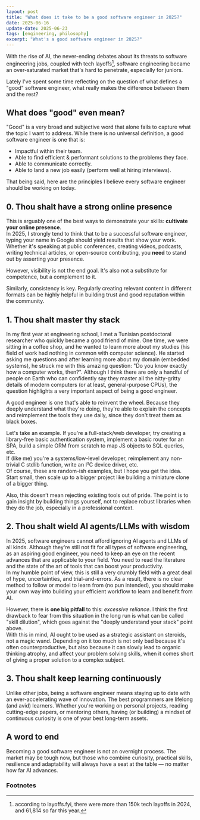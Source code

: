 ```yaml
---
layout: post
title: "What does it take to be a good software engineer in 2025?"
date: 2025-06-16
update-date: 2025-06-23
tags: [engineering, philosophy]
excerpt: "What's a good software engineer in 2025?"
---
```


With the rise of AI, the never-ending debates about its threats to software engineering jobs,
coupled with tech layoffs[^1], software engineering became an over-saturated market that's
hard to penetrate, especially for juniors.

Lately I've spent some time reflecting on the question of what defines a "good" software engineer, what
really makes the difference between them and the rest?

## What does "good" even mean?

"Good" is a very broad and subjective word that alone fails to capture what the topic I want to
address. While there is no universal definition, a good software engineer is
one that is: 

- Impactful within their team.
- Able to find efficient & performant solutions to the problems they face.
- Able to communicate correctly.
- Able to land a new job easily (perform well at hiring interviews).

That being said, here are the principles I believe every software engineer should be working on
today.

## 0. Thou shalt have a strong online presence

This is arguably one of the best ways to demonstrate your skills: **cultivate your online
presence**. \
In 2025, I strongly tend to think that to be a successful software engineer, typing your name in
Google should yield results that show your work. Whether it's speaking at public conferences,
creating videos, podcasts, writing technical articles, or open-source contributing, you **need** to
stand out by asserting your presence.

However, visibility is not the end goal. It's also not a substitute for competence, but a complement
to it.

Similarly, consistency is key. Regularly creating relevant content in different formats can be
highly helpful in building trust and good reputation within the community.


## 1. Thou shalt master thy stack

In my first year at engineering school, I met a Tunisian postdoctoral researcher who quickly became
a good friend of mine. One time, we were sitting in a coffee shop, and he wanted to learn more about
my studies (his field of work had nothing in common with computer science). He started asking me
questions and after learning more about my domain (embedded systems), he struck me with this amazing
question: "Do you know exactly how a computer works, then?". Although I think there are only
a handful of people on Earth who can confidently say they master all the nitty-gritty details of
modern computers (or at least, general-purpose CPUs), the question highlights a very important
aspect of being a good engineer.

A good engineer is one that's able to reinvent the wheel. Because they deeply understand what
they're doing, they're able to explain the concepts and reimplement the tools they use daily, since
they don't treat them as black boxes.

Let's take an example. If you're a full-stack/web developer, try creating a library-free basic
authentication system, implement a basic router for an SPA, build a simple
ORM from scratch to map JS objects to SQL queries, etc. \
If (like me) you're a systems/low-level developer, reimplement any non-trivial C stdlib function,
write an I²C device driver, etc. \
Of course, these are random-ish examples, but I hope you get the
idea. Start small, then scale up to a bigger project like building a miniature clone of a bigger
thing.

Also, this doesn’t mean rejecting existing tools out of pride. The point is to gain insight by
building things yourself, not to replace robust libraries when they do the job, especially in
a professional context.

## 2. Thou shalt wield AI agents/LLMs with wisdom

In 2025, software engineers cannot afford ignoring AI agents and LLMs of all kinds. Although they're
still not fit for all types of software engineering, as an aspiring good engineer, you need to keep
an eye on the recent advances that are applicable to your field. You need to read the literature and
the state of the art of tools that can boost your productivity. \
In my humble point of view, this is still a very crumbly field with a great deal of hype,
uncertainties, and trial-and-errors. As a result, there is no clear method to follow or model to
learn from (no pun intended), you should make your own way into building your efficient workflow to
learn and benefit from AI.

However, there is **one big pitfall** to this: _excessive reliance_. I think the first drawback to
fear from this situation in the long run is what can be called "skill dilution", which goes against
the "deeply understand your stack" point above. \
With this in mind, AI ought to be used as a strategic assistant on steroids, not a magic wand.
Depending on it too much is not only bad because it's often counterproductive, but also because it
can slowly lead to organic thinking atrophy, and affect your problem solving skills, when it comes
short of giving a proper solution to a complex subject.

## 3. Thou shalt keep learning continuously

Unlike other jobs, being a software engineer means staying up to date with an ever-accelerating wave
of innovation. The best programmers are lifelong (and avid) learners. Whether you're working on
personal projects, reading cutting-edge papers, or mentoring others, having (or building) a mindset
of continuous curiosity is one of your best long-term assets.

## A word to end

Becoming a good software engineer is not an overnight process. The market may be tough now, but
those who combine curiosity, practical skills, resilience and adaptability will always have a seat
at the table — no matter how far AI advances.

### Footnotes
[^1]: according to layoffs.fyi, there were more than 150k tech layoffs in 2024, and 61,814 so far this year.
